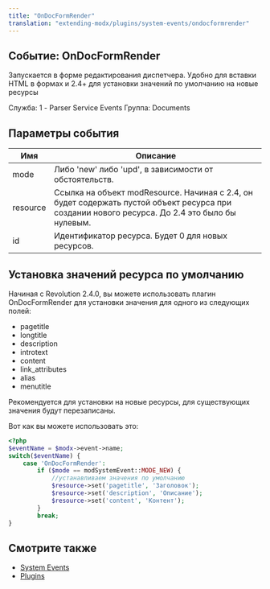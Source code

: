 ```yaml
---
title: "OnDocFormRender"
translation: "extending-modx/plugins/system-events/ondocformrender"
---
```


## Событие: OnDocFormRender

Запускается в форме редактирования диспетчера. Удобно для вставки HTML в формах и 2.4+ для установки значений по умолчанию на новые ресурсы

Служба: 1 - Parser Service Events
Группа: Documents

## Параметры события

| Имя      | Описание                                                                                                                                       |
| -------- | ---------------------------------------------------------------------------------------------------------------------------------------------- |
| mode     | Либо 'new' либо 'upd', в зависимости от обстоятельств.                                                                                         |
| resource | Ссылка на объект modResource. Начиная с 2.4, он будет содержать пустой объект ресурса при создании нового ресурса. До 2.4 это было бы нулевым. |
| id       | Идентификатор ресурса. Будет 0 для новых ресурсов.                                                                                             |

## Установка значений ресурса по умолчанию

Начиная с Revolution 2.4.0, вы можете использовать плагин OnDocFormRender для установки значения для одного из следующих полей:

- pagetitle
- longtitle
- description
- introtext
- content
- link\_attributes
- alias
- menutitle

Рекомендуется для установки на новые ресурсы, для существующих значения будут перезаписаны.

Вот как вы можете использовать это:

``` php
<?php
$eventName = $modx->event->name;
switch($eventName) {
    case 'OnDocFormRender':
        if ($mode == modSystemEvent::MODE_NEW) {
            //устанавливаем значения по умолчанию
            $resource->set('pagetitle', 'Заголовок');
            $resource->set('description', 'Описание');
            $resource->set('content', 'Контент');
        }
        break;
}
```

## Смотрите также

- [System Events](extending-modx/plugins/system-events "System Events")
- [Plugins](extending-modx/plugins "Plugins")
